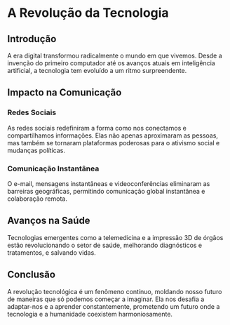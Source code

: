 # A Revolução da Tecnologia

## Introdução

A era digital transformou radicalmente o mundo em que vivemos. Desde a invenção do primeiro computador até os avanços atuais em inteligência artificial, a tecnologia tem evoluído a um ritmo surpreendente.

## Impacto na Comunicação

### Redes Sociais

As redes sociais redefiniram a forma como nos conectamos e compartilhamos informações. Elas não apenas aproximaram as pessoas, mas também se tornaram plataformas poderosas para o ativismo social e mudanças políticas.

### Comunicação Instantânea

O e-mail, mensagens instantâneas e videoconferências eliminaram as barreiras geográficas, permitindo comunicação global instantânea e colaboração remota.

## Avanços na Saúde

Tecnologias emergentes como a telemedicina e a impressão 3D de órgãos estão revolucionando o setor de saúde, melhorando diagnósticos e tratamentos, e salvando vidas.

## Conclusão

A revolução tecnológica é um fenômeno contínuo, moldando nosso futuro de maneiras que só podemos começar a imaginar. Ela nos desafia a adaptar-nos e a aprender constantemente, prometendo um futuro onde a tecnologia e a humanidade coexistem harmoniosamente.